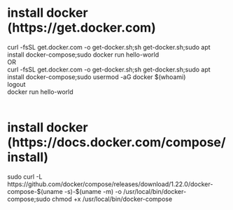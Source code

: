 

<h1>install docker (https://get.docker.com)</h1>
curl -fsSL get.docker.com -o get-docker.sh;sh get-docker.sh;sudo apt install docker-compose;sudo docker run hello-world<br>
OR<br>
curl -fsSL get.docker.com -o get-docker.sh;sh get-docker.sh;sudo apt install docker-compose;sudo usermod -aG docker $(whoami)<br>
logout<br>
docker run hello-world<br>
<br>
<h1>install docker (https://docs.docker.com/compose/install)</h1>
sudo curl -L https://github.com/docker/compose/releases/download/1.22.0/docker-compose-$(uname -s)-$(uname -m) -o /usr/local/bin/docker-compose;sudo chmod +x /usr/local/bin/docker-compose


